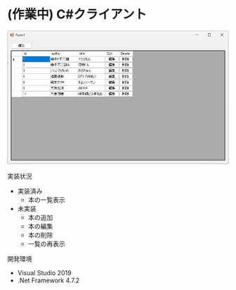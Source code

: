 # (作業中) C#クライアント

![form](./images/form.png)


実装状況

- 実装済み
    - 本の一覧表示
- 未実装
    - 本の追加
    - 本の編集
    - 本の削除
    - 一覧の再表示

開発環境

- Visual Studio 2019
- .Net Framework 4.7.2
